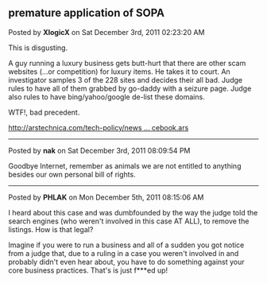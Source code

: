 ## premature application of SOPA
Posted by **XlogicX** on Sat December 3rd, 2011 02:23:20 AM

This is disgusting.

A guy running a luxury business gets butt-hurt that there are other scam websites (...or competition) for luxury items. He takes it to court. An investigator samples 3 of the 228 sites and decides their all bad. Judge rules to have all of them grabbed by go-daddy with a seizure page. Judge also rules to have bing/yahoo/google de-list these domains.

WTF!, bad precedent.

<!-- m --><a class="postlink" href="http://arstechnica.com/tech-policy/news/2011/11/us-judge-orders-hundreds-of-sites-de-indexed-from-google-twitter-bing-facebook.ars">http://arstechnica.com/tech-policy/news ... cebook.ars</a><!-- m -->

--------------------------------------------------------------------------------

Posted by **nak** on Sat December 3rd, 2011 08:09:54 PM

Goodbye Internet, remember as animals we are not entitled to anything besides our own personal bill of rights.

--------------------------------------------------------------------------------

Posted by **PHLAK** on Mon December 5th, 2011 08:15:06 AM

I heard about this case and was dumbfounded by the way the judge told the search engines (who weren't involved in this case AT ALL), to remove the listings.  How is that legal?

Imagine if you were to run a business and all of a sudden you got notice from a judge that, due to a ruling in a case you weren't involved in and probably didn't even hear about, you have to do something against your core business practices.  That's is just f***ed up!
